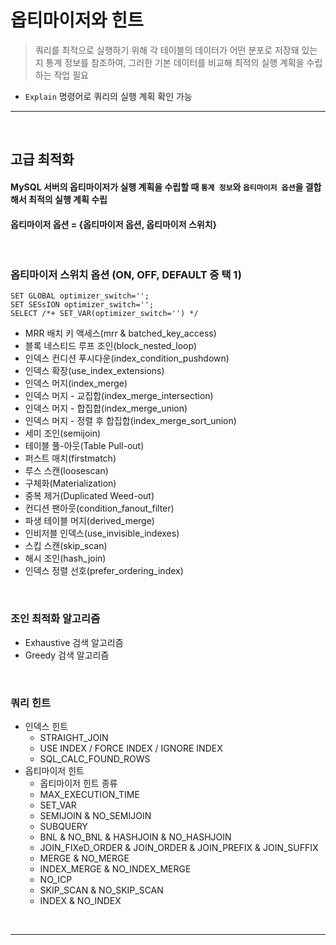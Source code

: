 # 옵티마이저와 힌트
> 쿼리를 최적으로 실행하기 위해 각 테이블의 데이터가 어떤 분포로 저장돼 있는지 통계 정보를 참조하여, 그러한 기본 데이터를 비교해 최적의 실행 계획을 수립하는 작업 필요
* `Explain` 명령어로 쿼리의 실행 계획 확인 가능

<hr>
<br>

## 고급 최적화
#### MySQL 서버의 옵티마이저가 실행 계획을 수립할 때 `통계 정보`와 `옵티마이저 옵션`을 결합해서 최적의 실행 계획 수립
#### 옵티마이저 옵션 = {옵티마이저 옵션, 옵티마이저 스위치}

<br>

### 옵티마이저 스위치 옵션 (ON, OFF, DEFAULT 중 택 1)
```mysql
SET GLOBAL optimizer_switch='';
SET SESsION optimizer_switch='';
SELECT /*+ SET_VAR(optimizer_switch='') */
```
* MRR 배치 키 액세스(mrr & batched_key_access)
* 블록 네스티드 루프 조인(block_nested_loop)
* 인덱스 컨디션 푸시다운(index_condition_pushdown)
* 인덱스 확장(use_index_extensions)
* 인덱스 머지(index_merge)
* 인덱스 머지 - 교집합(index_merge_intersection)
* 인덱스 머지 - 합집합(index_merge_union)
* 인덱스 머지 - 정렬 후 합집합(index_merge_sort_union)
* 세미 조인(semijoin)
* 테이블 풀-아웃(Table Pull-out)
* 퍼스트 매치(firstmatch)
* 루스 스캔(loosescan)
* 구체화(Materialization)
* 중복 제거(Duplicated Weed-out)
* 컨디션 팬아웃(condition_fanout_filter)
* 파생 테이블 머지(derived_merge)
* 인비저블 인덱스(use_invisible_indexes)
* 스킵 스캔(skip_scan)
* 해시 조인(hash_join)
* 인덱스 정렬 선호(prefer_ordering_index)

<br>

### 조인 최적화 알고리즘
* Exhaustive 검색 알고리즘
* Greedy 검색 알고리즘

<br>

### 쿼리 힌트
* 인덱스 힌트
  * STRAIGHT_JOIN
  * USE INDEX / FORCE INDEX / IGNORE INDEX
  * SQL_CALC_FOUND_ROWS
* 옵티마이저 힌트
  * 옵티마이저 힌트 종류
  * MAX_EXECUTION_TIME
  * SET_VAR
  * SEMIJOIN & NO_SEMIJOIN
  * SUBQUERY
  * BNL & NO_BNL & HASHJOIN & NO_HASHJOIN
  * JOIN_FIXeD_ORDER & JOIN_ORDER & JOIN_PREFIX & JOIN_SUFFIX
  * MERGE & NO_MERGE
  * INDEX_MERGE & NO_INDEX_MERGE
  * NO_ICP
  * SKIP_SCAN & NO_SKIP_SCAN
  * INDEX & NO_INDEX

<br>
<hr>
<br>
